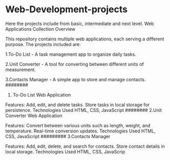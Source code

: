 # Web-Development-projects
Here the projects include from basic, intermediate and next level.
Web Applications Collection
Overview

This repository contains multiple web applications, each serving a different purpose. The projects included are:

1.To-Do List - A task management app to organize daily tasks.

2.Unit Converter - A tool for converting between different units of measurement.

3.Contacts Manager - A simple app to store and manage contacts.
########
1. To-Do List Web Application

Features:
Add, edit, and delete tasks.
Store tasks in local storage for persistence.
Technologies Used
HTML, CSS, JavaScript
########
2.Unit Converter Web Application

Features:
Convert between various units such as length, weight, and temperature.
Real-time conversion updates.
Technologies Used
HTML, CSS, JavaScript
#########
3.Contacts Manager 

Features:
Add, edit, delete, and search for contacts.
Store contact details in local storage.
Technologies Used
HTML, CSS, JavaScrip

